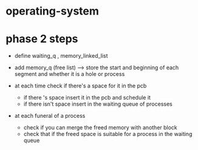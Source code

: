 # operating-system


# phase 2 steps
* define waiting_q , memory_linked_list
* add memory_q (free list) --> store the start and beginning of each segment and whether it is a hole or process

* at each time check if there's a space for it in the pcb 
  * if there 's space insert it in the pcb and schedule it
  * if there isn't space insert in the waiting queue of processes
* at each funeral of a process 
  * check if you can merge the freed memory with another block
  * check that if the freed space is suitable for a process in the waiting queue

